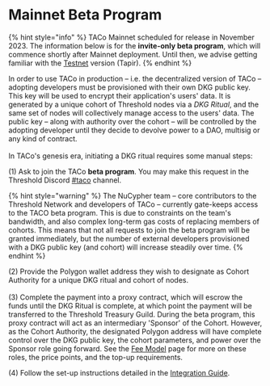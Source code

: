 # Mainnet Beta Program

{% hint style="info" %}
TACo Mainnet scheduled for release in November 2023. The information below is for the **invite-only beta program**, which will commence shortly after Mainnet deployment. Until then, we advise getting familiar with the [Testnet](get-started-with-tac.md) version (Tapir).&#x20;
{% endhint %}

In order to use TACo in production – i.e. the decentralized version of TACo – adopting developers must be provisioned with their own DKG public key. This key will be used to encrypt their application's users' data. It is generated by a unique cohort of Threshold nodes via a _DKG Ritual_, and the same set of nodes will collectively manage access to the users' data. The public key – along with authority over the cohort – will be controlled by the adopting developer until they decide to devolve power to a DAO, multisig or any kind of contract. \
\
In TACo's genesis era, initiating a DKG ritual requires some manual steps:&#x20;

(1) Ask to join the TACo **beta program**. You may make this request in the Threshold Discord [#taco](https://discord.com/channels/866378471868727316/870383642751430666) channel.&#x20;

{% hint style="warning" %}
The NuCypher team – core contributors to the Threshold Network and developers of TACo – currently gate-keeps access to the TACO beta program. This is due to constraints on the team's bandwidth, and also complex long-term gas costs of replacing members of cohorts. This means that not all requests to join the beta program will be granted immediately, but the number of external developers provisioned with a DKG public key (and cohort) will increase steadily over time.&#x20;
{% endhint %}

(2) Provide the Polygon wallet address they wish to designate as Cohort Authority for a unique DKG ritual and cohort of nodes.\
\
(3) Complete the payment into a proxy contract, which will escrow the funds until the DKG Ritual is complete, at which point the payment will be transferred to the Threshold Treasury Guild. During the beta program, this proxy contract will act as an intermediary 'Sponsor' of the Cohort. However, as the Cohort Authority, the designated Polygon address will have complete control over the DKG public key, the cohort parameters, and power over the Sponsor role going forward. See the [Fee Model](../fee-model.md) page for more on these roles, the price points, and the top-up requirements.&#x20;

(4) Follow the set-up instructions detailed in the [Integration Guide](./).&#x20;
